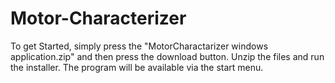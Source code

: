 # Motor-Characterizer
To get Started, simply press the "MotorCharactarizer windows application.zip" and then press the download button.
Unzip the files and run the installer.
The program will be available via the start menu.
